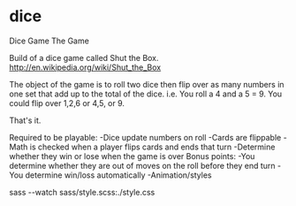 # dice
Dice Game
The Game

Build of a dice game called Shut the Box.
http://en.wikipedia.org/wiki/Shut_the_Box

The object of the game is to roll two dice then flip over as many numbers in one set that add up to the total of the dice. i.e. You roll a 4 and a 5 = 9. You could flip over 1,2,6 or 4,5, or 9.

That's it.

Required to be playable:
 -Dice update numbers on roll
 -Cards are flippable
 -Math is checked when a player flips cards and ends that turn
 -Determine whether they win or lose when the game is over
Bonus points:
 -You determine whether they are out of moves on the roll before they end turn
 -You determine win/loss automatically
 -Animation/styles

sass --watch sass/style.scss:./style.css
